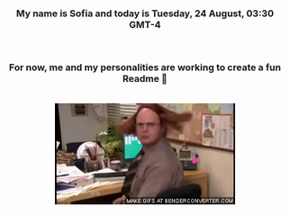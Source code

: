 


<div align="center">
<h3 >My name is Sofia and today is Tuesday, 24 August, 03:30 GMT-4</h3><br>
<h3 >For now, me and my personalities are working to create a fun Readme 👋
</h3><br>
<img src='img/dwight.gif' alt='working...'/>
</div>
